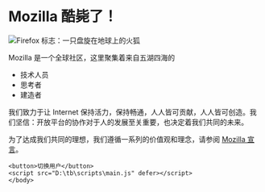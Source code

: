 <!DOCTYPE html>
<html>
<head>
	<meta charset="utf-8">
	<title>测试页面</title>
	<link href="D:\tb\style.css" rel="stylesheet">
	<link href="https://fonts.font.im/css?family=Open+Sans" rel="stylesheet" type="text/css"> 
	</head>
<body>
	<h1>Mozilla 酷毙了！</h1>
	<img src="D:/tb/firefox-icon.png" alt="Firefox 标志：一只盘旋在地球上的火狐">
	<p>Mozilla 是一个全球社区，这里聚集着来自五湖四海的</p>
	<ul>
		<li>技术人员</li>
		<li>思考者</li>
		<li>建造者</li>
	</ul>
	<p>我们致力于让 Internet 保持活力，保持畅通，人人皆可贡献，人人皆可创造。我们坚信：开放平台的协作对于人的发展至关重要，也决定着我们共同的未来。</p>
	<p>为了达成我们共同的理想，我们遵循一系列的价值观和理念，请参阅 <a href="https://www.mozilla.org/zh-CN/about/manifesto/">Mozilla 宣言</a>。</p>

	<button>切换用户</button>
	<script src="D:\tb\scripts\main.js" defer></script>
	</body>
</html>
